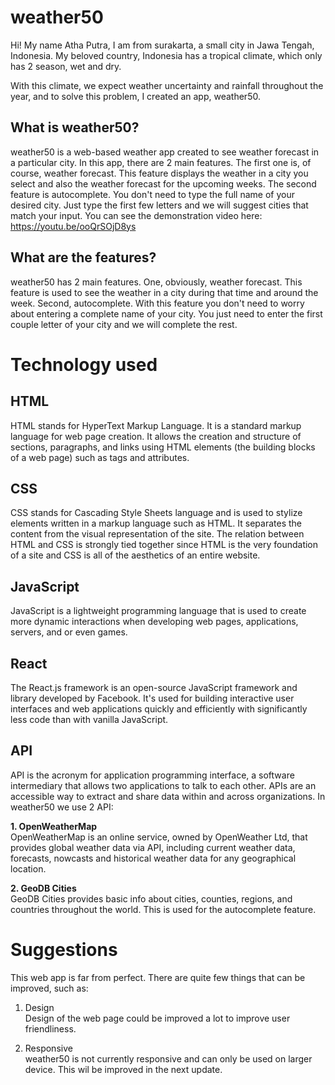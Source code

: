# **weather50**

Hi! My name Atha Putra, I am from surakarta, a small city in Jawa Tengah, Indonesia. My beloved country, Indonesia has a tropical climate, which only has 2 season, wet and dry.

With this climate, we expect weather uncertainty and rainfall throughout the year, and to solve this problem, I created an app, weather50.


## What is weather50?

weather50 is a web-based weather app created to see weather forecast in a particular city. In this app, there are 2 main features. The first one is, of course, weather forecast. This feature displays the weather in a city you select and also the weather forecast for the upcoming weeks. The second feature is autocomplete. You don't need to type the full name of your desired city. Just type the first few letters and we will suggest cities that match your input. You can see the demonstration video here:
<https://youtu.be/ooQrSOjD8ys>


## What are the features?

weather50 has 2 main features. One, obviously, weather forecast. This feature is used to see the weather in a city during that time and around the week. Second, autocomplete. With this feature you don't need to worry about entering a complete name of your city. You just need to enter the first couple letter of your city and we will complete the rest.


# Technology used

## HTML
HTML stands for HyperText Markup Language. It is a standard markup language for web page creation. It allows the creation and structure of sections, paragraphs, and links using HTML elements (the building blocks of a web page) such as tags and attributes.

## CSS

CSS stands for Cascading Style Sheets language and is used to stylize elements written in a markup language such as HTML. It separates the content from the visual representation of the site. The relation between HTML and CSS is strongly tied together since HTML is the very foundation of a site and CSS is all of the aesthetics of an entire website.

## JavaScript

JavaScript is a lightweight programming language that is used to create more dynamic interactions when developing web pages, applications, servers, and or even games.

## React

The React.js framework is an open-source JavaScript framework and library developed by Facebook. It's used for building interactive user interfaces and web applications quickly and efficiently with significantly less code than with vanilla JavaScript.

## API

API is the acronym for application programming interface, a software intermediary that allows two applications to talk to each other. APIs are an accessible way to extract and share data within and across organizations. In weather50 we use 2 API:

**1. OpenWeatherMap**\
OpenWeatherMap is an online service, owned by OpenWeather Ltd, that provides global weather data via API, including current weather data, forecasts, nowcasts and historical weather data for any geographical location.

**2. GeoDB Cities**\
GeoDB Cities provides basic info about cities, counties, regions, and countries throughout the world. This is used for the autocomplete feature.


# Suggestions
This web app is far from perfect. There are quite few things that can be improved, such as:

1. Design\
Design of the web page could be improved a lot to improve user friendliness.

2. Responsive\
weather50 is not currently responsive and can only be used on larger device. This wil be improved in the next update.